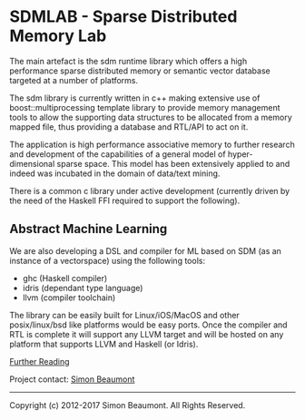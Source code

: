 SDMLAB - Sparse Distributed Memory Lab 
======================================

The main artefact is the sdm runtime library which offers a high
performance sparse distributed memory or semantic vector database
targeted at a number of platforms.

The sdm library is currently written in c++ making extensive use of
boost::multiprocessing template library to provide memory management
tools to allow the supporting data structures to be allocated from a
memory mapped file, thus providing a database and RTL/API to act on it.

The application is high performance associative memory to further
research and development of the capabilities of a general model of
hyper-dimensional sparse space. This model has been extensively
applied to and indeed was incubated in the domain of data/text
mining.

There is a common c library under active development (currently driven
by the need of the Haskell FFI required to support the following).


Abstract Machine Learning
-------------------------

We are also developing a DSL and compiler for ML based on SDM (as an
instance of a vectorspace) using the following tools:

- ghc   (Haskell compiler)
- idris (dependant type language)
- llvm  (compiler toolchain)

The library can be easily built for Linux/iOS/MacOS and other
posix/linux/bsd like platforms would be easy ports. Once the compiler
and RTL is complete it will support any LLVM target and will be hosted
on any platform that supports LLVM and Haskell (or Idris).

[Further Reading](hsdm/README.md)

Project contact: [Simon Beaumont](
mailto:s@molemind.net) 
_______________________
Copyright (c) 2012-2017 Simon Beaumont. All Rights Reserved.


